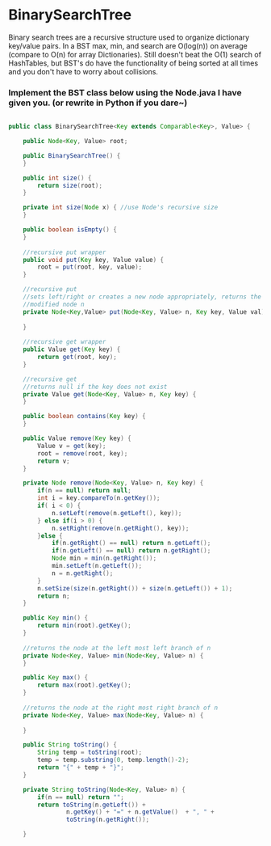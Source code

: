 # BinarySearchTree

Binary search trees are a recursive structure used to organize dictionary key/value pairs. In a BST max, min, and search are O(log(n)) on average (compare to O(n) for array Dictionaries). Still doesn't beat the O(1) search of HashTables, but BST's do have the functionality of being sorted at all times and you don't have to worry about collisions.

### Implement the BST class below using the Node.java I have given you. (or rewrite in Python if you dare~)


```java

public class BinarySearchTree<Key extends Comparable<Key>, Value> {

    public Node<Key, Value> root;

    public BinarySearchTree() {
    }

    public int size() {
        return size(root);
    }

    private int size(Node x) { //use Node's recursive size
    }

    public boolean isEmpty() {
    }
    
    //recursive put wrapper
    public void put(Key key, Value value) {
        root = put(root, key, value);
    }

    //recursive put
    //sets left/right or creates a new node appropriately, returns the
    //modified node n
    private Node<Key,Value> put(Node<Key, Value> n, Key key, Value val) {
        
    }
    
    //recursive get wrapper
    public Value get(Key key) {
        return get(root, key);
    }

    //recursive get
    //returns null if the key does not exist
    private Value get(Node<Key, Value> n, Key key) {
    }

    public boolean contains(Key key) {
    }

    public Value remove(Key key) {
        Value v = get(key);
        root = remove(root, key);
        return v;
    }

    private Node remove(Node<Key, Value> n, Key key) {
        if(n == null) return null;
        int i = key.compareTo(n.getKey());
        if( i < 0) {
            n.setLeft(remove(n.getLeft(), key));
        } else if(i > 0) {
            n.setRight(remove(n.getRight(), key));
        }else {
            if(n.getRight() == null) return n.getLeft();
            if(n.getLeft() == null) return n.getRight();
            Node min = min(n.getRight());
            min.setLeft(n.getLeft());
            n = n.getRight();
        }
        n.setSize(size(n.getRight()) + size(n.getLeft()) + 1);
        return n;
    }

    public Key min() {
        return min(root).getKey();
    }
    
    //returns the node at the left most left branch of n
    private Node<Key, Value> min(Node<Key, Value> n) {
    }

    public Key max() {
        return max(root).getKey();
    }
    
    //returns the node at the right most right branch of n
    private Node<Key, Value> max(Node<Key, Value> n) {
 
    }

    public String toString() {
        String temp = toString(root);
        temp = temp.substring(0, temp.length()-2);
        return "{" + temp + "}";
    }

    private String toString(Node<Key, Value> n) {
        if(n == null) return "";
        return toString(n.getLeft()) +
                n.getKey() + "=" + n.getValue()  + ", " +
                toString(n.getRight());

    }
```
